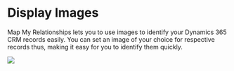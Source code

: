 # Display Images

Map My Relationships lets you to use images to identify your Dynamics 365 CRM records easily. You can set an image of your choice for respective records thus, making it easy for you to identify them quickly.

![](<../../.gitbook/assets/Fea\_1 (2).png>)
